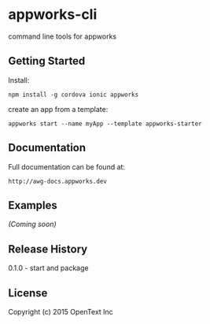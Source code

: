 # appworks-cli

command line tools for appworks

## Getting Started
Install:
```shell
npm install -g cordova ionic appworks
```

create an app from a template:

```shell
appworks start --name myApp --template appworks-starter
```

## Documentation
Full documentation can be found at:

`http://awg-docs.appworks.dev`

## Examples
_(Coming soon)_

## Release History
0.1.0 - start and package 

## License
Copyright (c) 2015 OpenText Inc
